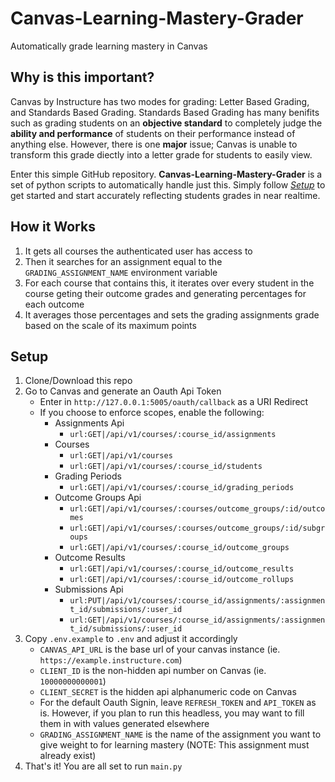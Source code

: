 # Canvas-Learning-Mastery-Grader
 
Automatically grade learning mastery in Canvas

## Why is this important?

Canvas by Instructure has two modes for grading: Letter Based Grading, and Standards Based Grading. Standards Based Grading has many benifits such as grading students on an **objective standard** to completely judge the **ability and performance** of students on their performance instead of anything else. However, there is one **major** issue; Canvas is unable to transform this grade diectly into a letter grade for students to easily view. 

Enter this simple GitHub repository. **Canvas-Learning-Mastery-Grader** is a set of python scripts to automatically handle just this. Simply follow [*Setup*](#setup) to get started and start accurately reflecting students grades in near realtime. 

## How it Works

1. It gets all courses the authenticated user has access to
2. Then it searches for an assignment equal to the `GRADING_ASSIGNMENT_NAME` environment variable
3. For each course that contains this, it iterates over every student in the course geting their outcome grades and generating percentages for each outcome
4. It averages those percentages and sets the grading assignments grade based on the scale of its maximum points

## Setup
1. Clone/Download this repo
2. Go to Canvas and generate an Oauth Api Token
   - Enter in `http://127.0.0.1:5005/oauth/callback` as a URI Redirect
   - If you choose to enforce scopes, enable the following:
     - Assignments Api
       - `url:GET|/api/v1/courses/:course_id/assignments`
     - Courses
       - `url:GET|/api/v1/courses`
       - `url:GET|/api/v1/courses/:course_id/students`
     - Grading Periods
       - `url:GET|/api/v1/courses/:course_id/grading_periods`
     - Outcome Groups Api
       - `url:GET|/api/v1/courses/:courses/outcome_groups/:id/outcomes`
       - `url:GET|/api/v1/courses/:courses/outcome_groups/:id/subgroups`
       - `url:GET|/api/v1/courses/:course_id/outcome_groups`
     - Outcome Results
       - `url:GET|/api/v1/courses/:course_id/outcome_results`
       - `url:GET|/api/v1/courses/:course_id/outcome_rollups`
     - Submissions Api
       - `url:PUT|/api/v1/courses/:course_id/assignments/:assignment_id/submissions/:user_id`
       - `url:GET|/api/v1/courses/:course_id/assignments/:assignment_id/submissions/:user_id`
4. Copy `.env.example` to `.env` and adjust it accordingly
   - `CANVAS_API_URL` is the base url of your canvas instance (ie. `https://example.instructure.com`)
   - `CLIENT_ID` is the non-hidden api number on Canvas (ie. `10000000000001`)
   - `CLIENT_SECRET` is the hidden api alphanumeric code on Canvas
   - For the default Oauth Signin, leave `REFRESH_TOKEN` and `API_TOKEN` as is. However, if you plan to run this headless, you may want to fill them in with values generated elsewhere
   - `GRADING_ASSIGNMENT_NAME` is the name of the assignment you want to give weight to for learning mastery (NOTE: This assignment must already exist)
5. That's it! You are all set to run `main.py`
